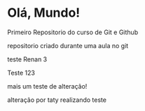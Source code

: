 # Olá, Mundo!
 Primeiro Repositorio do curso de Git e Github

 repositorio criado durante uma aula no git

 teste Renan 3

Teste 123


mais um teste de alteração!

alteração por taty
realizando teste

